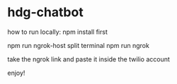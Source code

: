 # hdg-chatbot

how to run locally:
npm install first

npm run ngrok-host
split terminal
npm run ngrok

take the ngrok link and paste it inside the twilio account

enjoy!
